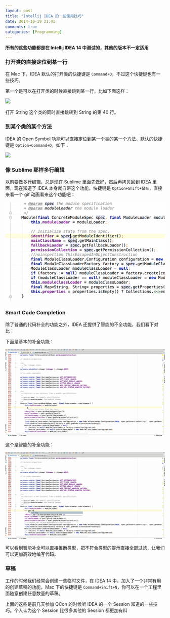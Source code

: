 ```yaml
---
layout: post
title: "Intellij IDEA 的一些使用技巧"
date: 2014-10-19 21:41
comments: true
categories: [Programming]
---
```


**所有的这些功能都是在 Intellij IDEA 14 中测试的，其他的版本不一定适用**

### 打开类的直接定位到某一行

在 Mac 下，IDEA 默认的打开类的快捷键是 `Command+O`，不过这个快捷键也有一些技巧。

第一个是可以在打开类的时候直接跳到某一行，比如下面这样：

![](https://pic.yupoo.com/khotyn/E8WysuL3/Pv6jh.png)

打开 String 这个类的同时直接跳转到 String 的第 40 行。

### 到某个类的某个方法

IDEA 的 Open Symbol 功能可以直接定位到某一个类的某一个方法，默认的快捷键是 `Option+Command+O`，如下：

![](https://pic.yupoo.com/khotyn/E8WRrUjB/I2Vom.png)

### 像 Sublime 那样多行编辑

以前要做多行编辑，总是现在 Sublime 里面先做好，然后再拷贝回到 IDEA 里面，现在知道了 IDEA 本身就自带这个功能，快捷键是 `Option+Shift+鼠标`，直接来看一个 gif 动画看来这个功能吧：

![](/images/select_multi_line.gif)

### Smart Code Completion

除了普通的代码补全的功能之外，IDEA 还提供了智能的不全功能，我们看下对比：

下面是基本的补全功能：

![](/images/basic_completion.gif)

这个是智能的补全功能：

![](/images/smart_completion.gif)

可以看到智能补全可以直接推断类型，把不符合类型的提示直接全部过滤，让我们可以更加高效地编写代码。

### 草稿

工作的时候我们经常会创建一些临时文件，在 IDEA 14 中，加入了一个非常有用的创建草稿的功能，Mac 下的快捷键是 `Command+Shift+N`，你可以在一个工程里面随意创建任意数量的草稿。

上面的这些是前几天参加 QCon 的时候听 IDEA 的一个 Session 知道的一些技巧。个人认为这个 Session 比很多其他的 Session 都更加有料